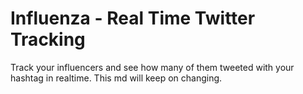 **Influenza - Real Time Twitter Tracking**
===================

Track your influencers and see how many of them tweeted with your hashtag in realtime.
This md will keep on changing.
